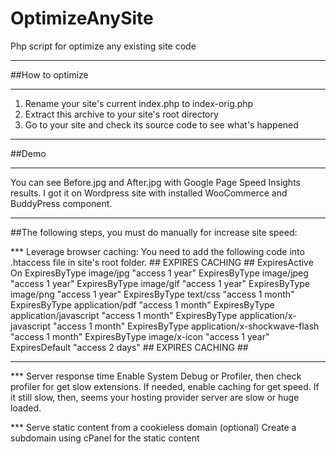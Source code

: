 # OptimizeAnySite
Php script for optimize any existing site code

***

##How to optimize

***

1. Rename your site's current index.php to index-orig.php
2. Extract this archive to your site's root directory
3. Go to your site and check its source code to see what's happened

***

##Demo

***

You can see Before.jpg and After.jpg with Google Page Speed Insights results. 
I got it on Wordpress site with installed WooCommerce and BuddyPress component.

***

##The following steps, you must do manually for increase site speed:

*** Leverage browser caching:
	You need to add the following code into .htaccess file in site's root folder.
	## EXPIRES CACHING ##
		<IfModule mod_expires.c>
			ExpiresActive On
			ExpiresByType image/jpg "access 1 year"
			ExpiresByType image/jpeg "access 1 year"
			ExpiresByType image/gif "access 1 year"
			ExpiresByType image/png "access 1 year"
			ExpiresByType text/css "access 1 month"
			ExpiresByType application/pdf "access 1 month"
			ExpiresByType application/javascript "access 1 month"
			ExpiresByType application/x-javascript "access 1 month"
			ExpiresByType application/x-shockwave-flash "access 1 month"
			ExpiresByType image/x-icon "access 1 year"
			ExpiresDefault "access 2 days"
		</IfModule>
	## EXPIRES CACHING ##
	
**************************

*** Server response time
	Enable System Debug or Profiler, then check profiler for get slow extensions.
	If needed, enable caching for get speed.
	If it still slow, then, seems your hosting provider server are slow or huge loaded.
	
*** Serve static content from a cookieless domain (optional)
	Create a subdomain using cPanel for the static content